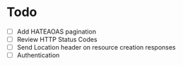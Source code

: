 # Todo
- [ ] Add HATEAOAS pagination
- [ ] Review HTTP Status Codes
- [ ] Send Location header on resource creation responses
- [ ] Authentication
